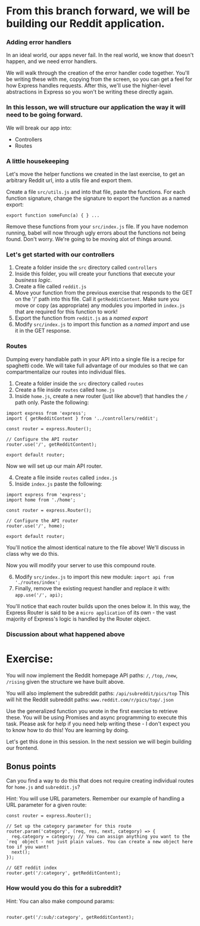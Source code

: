 # From this branch forward, we will be building our Reddit application.

### Adding error handlers
In an ideal world, our apps never fail. In the real world, we know that doesn't happen, and we need error handlers.

We will walk through the creation of the error handler code together. You'll be writing these with me, copying from the screen, so you can get a feel for how Express handles requests. After this, we'll use the higher-level abstractions in Express so you won't be writing these directly again.

### In this lesson, we will structure our application the way it will need to be going forward.
We will break our app into:
- Controllers
- Routes

### A little housekeeping
Let's move the helper functions we created in the last exercise, to get an arbitrary Reddit url, into a utils file and export them.

Create a file `src/utils.js` and into that file, paste the functions. For each function signature, change the signature to export the function as a named export:

```
export function someFunc(a) { } ...
```

Remove these functions from your `src/index.js` file. If you have nodemon running, babel will now through ugly errors about the functions not being found. Don't worry. We're going to be moving alot of things around.

### Let's get started with our controllers
1. Create a folder inside the `src` directory called `controllers`
2. Inside this folder, you will create your functions that execute your _*business logic*_.
3. Create a file called `reddit.js`
4. Move your function from the previous exercise that responds to the GET on the '/' path into this file. Call it `getRedditContent`. Make sure you move or copy (as appropriate) any modules you imported in `index.js` that are required for this function to work!
5. Export the function from `reddit.js` as a _*named export*_
6. Modify `src/index.js` to import this function as a _*named import*_ and use it in the GET response.

### Routes
Dumping every handlable path in your API into a single file is a recipe for spaghetti code. We will take full advantage of our modules so that we can compartmentalize our routes into individual files.
1. Create a folder inside the `src` directory called `routes`
2. Create a file inside `routes` called `home.js`
3. Inside `home.js`, create a new router (just like above!) that handles the `/` path only. Paste the following:
```
import express from 'express';
import { getRedditContent } from '../controllers/reddit';

const router = express.Router();

// Configure the API router
router.use('/', getRedditContent);

export default router;
```

Now we will set up our main API router.

4. Create a file inside `routes` called `index.js`
5. Inside `index.js` paste the following:
```
import express from 'express';
import home from './home';

const router = express.Router();

// Configure the API router
router.use('/', home);

export default router;
```
You'll notice the almost identical nature to the file above! We'll discuss in class why we do this.

Now you will modify your server to use this compound route.

6. Modify `src/index.js` to import this new module: `import api from './routes/index';`
7. Finally, remove the existing request handler and replace it with: `app.use('/', api);`

You'll notice that each router builds upon the ones below it. In this way, the Express Router is said to be a `micro application` of its own - the vast majority of Express's logic is handled by the Router object.

### Discussion about what happened above

# Exercise:
You will now implement the Reddit homepage API paths: `/`, `/top`, `/new`, `/rising` given the structure we have built above.

You will also implement the subreddit paths:
`/api/subreddit/pics/top`
This will hit the Reddit subreddit paths:
`www.reddit.com/r/pics/top/.json`

Use the generalized function you wrote in the first exercise to retrieve these. You will be using Promises and async programming to execute this task. Please ask for help if you need help writing these - I don't expect you to know how to do this! You are learning by doing.

Let's get this done in this session. In the next session we will begin building our frontend.

## Bonus points
Can you find a way to do this that does not require creating individual routes for `home.js` and `subreddit.js`?

Hint: You will use URL parameters. Remember our example of handling a URL parameter for a given route:

```
const router = express.Router();

// Set up the category parameter for this route
router.param('category', (req, res, next, category) => {
  req.category = category; // You can assign anything you want to the `req` object - not just plain values. You can create a new object here too if you want!
  next();
});

// GET reddit index
router.get('/:category', getRedditContent);
```

### How would you do this for a subreddit?
Hint: You can also make compound params:

```

router.get('/:sub/:category', getRedditContent);
```